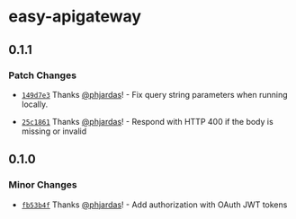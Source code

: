 # easy-apigateway

## 0.1.1

### Patch Changes

- [`149d7e3`](https://github.com/phjardas/easy-apigateway/commit/149d7e30a46551ce81bc2a7a4830ee575afc4aea) Thanks [@phjardas](https://github.com/phjardas)! - Fix query string parameters when running locally.

* [`25c1861`](https://github.com/phjardas/easy-apigateway/commit/25c186184480c85e2fb13b6f57745eff0f2a04e5) Thanks [@phjardas](https://github.com/phjardas)! - Respond with HTTP 400 if the body is missing or invalid

## 0.1.0

### Minor Changes

- [`fb53b4f`](https://github.com/phjardas/easy-apigateway/commit/fb53b4f2a2b18df8c195bb0334c843c14dca45ab) Thanks [@phjardas](https://github.com/phjardas)! - Add authorization with OAuth JWT tokens
